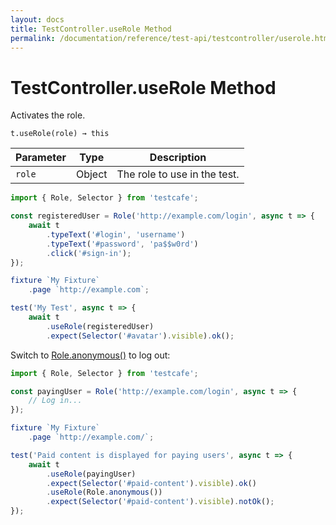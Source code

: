 ```yaml
---
layout: docs
title: TestController.useRole Method
permalink: /documentation/reference/test-api/testcontroller/userole.html
---
```

# TestController.useRole Method

Activates the role.

```text
t.useRole(role) → this
```

Parameter | Type   | Description
--------- | ------ | ---------------------------------------------
`role`    | Object | The role to use in the test.

```js
import { Role, Selector } from 'testcafe';

const registeredUser = Role('http://example.com/login', async t => {
    await t
        .typeText('#login', 'username')
        .typeText('#password', 'pa$$w0rd')
        .click('#sign-in');
});

fixture `My Fixture`
    .page `http://example.com`;

test('My Test', async t => {
    await t
        .useRole(registeredUser)
        .expect(Selector('#avatar').visible).ok();
```

Switch to [Role.anonymous()](../role/anonymous.md) to log out:

```js
import { Role, Selector } from 'testcafe';

const payingUser = Role('http://example.com/login', async t => {
    // Log in...
});

fixture `My Fixture`
    .page `http://example.com/`;

test('Paid content is displayed for paying users', async t => {
    await t
        .useRole(payingUser)
        .expect(Selector('#paid-content').visible).ok()
        .useRole(Role.anonymous())
        .expect(Selector('#paid-content').visible).notOk();
});
```
